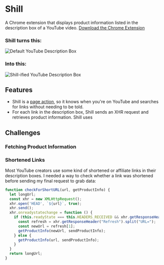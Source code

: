 # Shill
A Chrome extension that displays product information listed in the description box of a YouTube video. 
[Download the Chrome Extension](https://chrome.google.com/webstore/detail/shill/ncbganmkllkdoiadgkanolmnnfpkfdei)

### Shill turns this:

![Default YouTube Description Box](http://res.cloudinary.com/ashvalejohn/image/upload/c_scale,w_500/v1512761346/before_ychiyc.png)

### Into this:

![Shill-ified YouTube Description Box](http://res.cloudinary.com/ashvalejohn/image/upload/c_scale,w_500/v1512761346/after_h5uoph.png)

## Features
- Shill is a [page action](https://developer.chrome.com/extensions/pageAction), so it knows when you're on YouTube and searches for links without needing to be told.
- For each link in the description box, Shill sends an XHR request and retrieves product information. Shill uses 


## Challenges

### Fetching Product Information

### Shortened Links
Most YouTube creators use some kind of shortened or affiliate links in their description boxes. I needed a way to check whether a link was shortened before sending my final request to grab data:

```javascript
function checkForShortURL(url, getProductInfo) {
  let longUrl;
  const xhr = new XMLHttpRequest();
  xhr.open('HEAD', `${url}`, true);
  xhr.send();
  xhr.onreadystatechange = function () {
    if (this.readyState === this.HEADERS_RECEIVED && xhr.getResponseHeader("Refresh")) {
      const refresh = xhr.getResponseHeader("Refresh").split("URL=");
      const newUrl = refresh[1];
      getProductInfo(newUrl, sendProductInfo);
    } else {
      getProductInfo(url, sendProductInfo);
    }
  }
  return longUrl;
}
```
